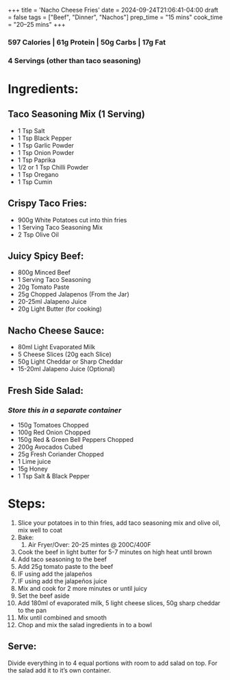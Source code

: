 +++
title = 'Nacho Cheese Fries'
date = 2024-09-24T21:06:41-04:00
draft = false
tags = ["Beef", "Dinner", "Nachos"]
prep_time = "15 mins"
cook_time = "20–25 mins"
+++

### 597 Calories | 61g Protein | 50g Carbs | 17g Fat
### 4 Servings (other than taco seasoning)

# Ingredients: 
## Taco Seasoning Mix (1 Serving)
- 1 Tsp Salt
- 1 Tsp Black Pepper
- 1 Tsp Garlic Powder
- 1 Tsp Onion Powder
- 1 Tsp Paprika
- 1/2 or 1 Tsp Chilli Powder
- 1 Tsp Oregano
- 1 Tsp Cumin

## Crispy Taco Fries:
- 900g White Potatoes cut into thin fries
- 1 Serving Taco Seasoning Mix
- 2 Tsp Olive Oil

## Juicy Spicy Beef:
- 800g Minced Beef
- 1 Serving Taco Seasoning
- 20g Tomato Paste
- 25g Chopped Jalapenos (From the Jar)
- 20-25ml Jalapeno Juice
- 20g Light Butter (for cooking)

## Nacho Cheese Sauce:
- 80ml Light Evaporated Milk
- 5 Cheese Slices (20g each Slice)
- 50g Light Cheddar or Sharp Cheddar
- 15-20ml Jalapeno Juice (Optional)

## Fresh Side Salad:
### _Store this in a separate container_
- 150g Tomatoes Chopped
- 100g Red Onion Chopped
- 150g Red & Green Bell Peppers Chopped
- 200g Avocados Cubed
- 25g Fresh Coriander Chopped
- 1 Lime juice
- 15g Honey
- 1 Tsp Salt & Black Pepper

# Steps:
1. Slice your potatoes in to thin fries, add taco seasoning mix and olive oil, mix well to coat
2. Bake:
    1. Air Fryer/Over: 20-25 mintes @ 200C/400F
3. Cook the beef in light butter for 5-7 minutes on high heat until brown
4. Add taco seasoning to the beef
5. Add 25g tomato paste to the beef
6. IF using add the jalapeños
7. IF using add the jalapeños juice
8. Mix and cook for 2 more minutes or until juicy
9. Set the beef aside
10. Add 180ml of evaporated milk, 5 light cheese slices, 50g sharp cheddar to the pan
11. Mix until combined and smooth
12. Chop and mix the salad ingredients in to a bowl

## Serve:
Divide everything in to 4 equal portions with room to add salad on top.
For the salad add it to it’s own container.
